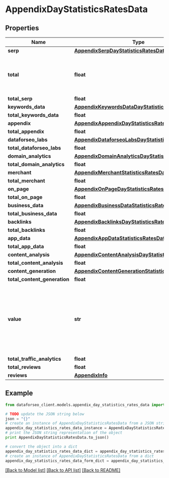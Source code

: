 # AppendixDayStatisticsRatesData


## Properties

Name | Type | Description | Notes
------------ | ------------- | ------------- | -------------
**serp** | [**AppendixSerpDayStatisticsRatesData**](AppendixSerpDayStatisticsRatesData.md) |  | [optional] 
**total** | **float** | total amount of money deposited to your account | [optional] 
**total_serp** | **float** |  | [optional] 
**keywords_data** | [**AppendixKeywordsDataDayStatisticsRatesData**](AppendixKeywordsDataDayStatisticsRatesData.md) |  | [optional] 
**total_keywords_data** | **float** |  | [optional] 
**appendix** | [**AppendixAppendixDayStatisticsRatesData**](AppendixAppendixDayStatisticsRatesData.md) |  | [optional] 
**total_appendix** | **float** |  | [optional] 
**dataforseo_labs** | [**AppendixDataforseoLabsDayStatisticsRatesData**](AppendixDataforseoLabsDayStatisticsRatesData.md) |  | [optional] 
**total_dataforseo_labs** | **float** |  | [optional] 
**domain_analytics** | [**AppendixDomainAnalyticsDayStatisticsRatesData**](AppendixDomainAnalyticsDayStatisticsRatesData.md) |  | [optional] 
**total_domain_analytics** | **float** |  | [optional] 
**merchant** | [**AppendixMerchantStatisticsRatesDataInfo**](AppendixMerchantStatisticsRatesDataInfo.md) |  | [optional] 
**total_merchant** | **float** |  | [optional] 
**on_page** | [**AppendixOnPageDayStatisticsRatesData**](AppendixOnPageDayStatisticsRatesData.md) |  | [optional] 
**total_on_page** | **float** |  | [optional] 
**business_data** | [**AppendixBusinessDataStatisticsRatesDataInfo**](AppendixBusinessDataStatisticsRatesDataInfo.md) |  | [optional] 
**total_business_data** | **float** |  | [optional] 
**backlinks** | [**AppendixBacklinksDayStatisticsRatesData**](AppendixBacklinksDayStatisticsRatesData.md) |  | [optional] 
**total_backlinks** | **float** |  | [optional] 
**app_data** | [**AppendixAppDataStatisticsRatesDataInfo**](AppendixAppDataStatisticsRatesDataInfo.md) |  | [optional] 
**total_app_data** | **float** |  | [optional] 
**content_analysis** | [**AppendixContentAnalysisDayStatisticsRatesData**](AppendixContentAnalysisDayStatisticsRatesData.md) |  | [optional] 
**total_content_analysis** | **float** |  | [optional] 
**content_generation** | [**AppendixContentGenerationStatisticsRatesDataInfo**](AppendixContentGenerationStatisticsRatesDataInfo.md) |  | [optional] 
**total_content_generation** | **float** |  | [optional] 
**value** | **str** | time period for grouping day in the yyyy-MM-dd format minute in the yyyy-MM-dd HH:mm format | [optional] 
**total_traffic_analytics** | **float** |  | [optional] 
**total_reviews** | **float** |  | [optional] 
**reviews** | [**AppendixInfo**](AppendixInfo.md) |  | [optional] 

## Example

```python
from dataforseo_client.models.appendix_day_statistics_rates_data import AppendixDayStatisticsRatesData

# TODO update the JSON string below
json = "{}"
# create an instance of AppendixDayStatisticsRatesData from a JSON string
appendix_day_statistics_rates_data_instance = AppendixDayStatisticsRatesData.from_json(json)
# print the JSON string representation of the object
print AppendixDayStatisticsRatesData.to_json()

# convert the object into a dict
appendix_day_statistics_rates_data_dict = appendix_day_statistics_rates_data_instance.to_dict()
# create an instance of AppendixDayStatisticsRatesData from a dict
appendix_day_statistics_rates_data_form_dict = appendix_day_statistics_rates_data.from_dict(appendix_day_statistics_rates_data_dict)
```
[[Back to Model list]](../README.md#documentation-for-models) [[Back to API list]](../README.md#documentation-for-api-endpoints) [[Back to README]](../README.md)



